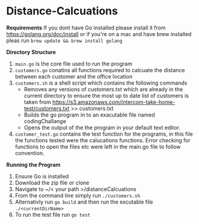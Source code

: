 # Distance-Calcuations

**Requirements**
If you dont have Go installed please install it from https://golang.org/doc/install or if you're on a mac and have brew installed pleas run `brew update && brew install golang`

**Directory Structure**
1. `main.go` is the core file used to run the program 
2. `customers.go` conatins all functions required to calcuate the distance between each customer and the office location 
3. `customers.sh` is a shell script which contains the following commands 
    * Removes any versions of customers.txt which are already in the current directory to ensure the most up to date list of customers is taken from  https://s3.amazonaws.com/intercom-take-home-test/customers.txt >> customers.txt
    * Builds the go program in to an exacutable file named codingChallange
    * Opens the output of the the program in your default text editor. 
4. `customer_test.go` contains the test function for the programs, in this file the functions tested were the calucations functions. Error checking for functions to open the files etc were left in the main.go file to follow convention. 

**Running the Program**
1. Ensure Go is installed 
2. Download the zip file or clone 
3. Navigate to ~/< your path >/distanceCalcuations
4. From the command line simply run `./customers.sh` 
5. Alternativly run `go build` and then run the excutable file `./<currentDirName>`
6. To run the test file run `go test`

